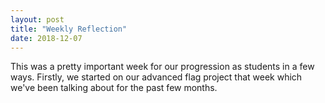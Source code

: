 ```yaml
---
layout: post
title: "Weekly Reflection"
date: 2018-12-07
---
```




This was a pretty important week for our progression as students in a few ways. Firstly, we started on our advanced flag project that week which we've been talking about for the past few months.
